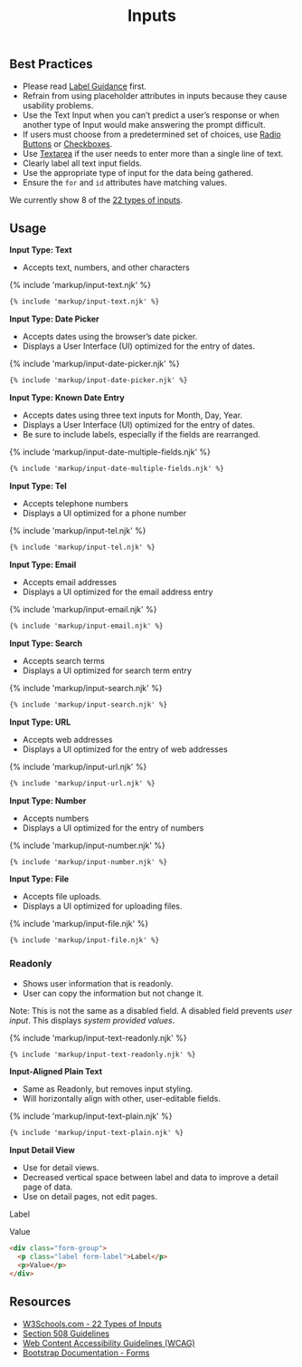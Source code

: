﻿---
title: Inputs
summary: The Input element specifies a field for the user to enter information on a page.
tags: forms
layout: guide
eleventyNavigation:
  key: Inputs
  parent: Form Controls
  order: 6
  excerpt: The Input element specifies a field for the user to enter information on a page.
  img: /img/illustrations/illus-inputs.png
---

## Best Practices

- Please read [Label Guidance](/form-controls/labels-guidance) first.
- Refrain from using placeholder attributes in inputs because they cause usability problems.
- Use the Text Input when you can’t predict a user’s response or when another type of Input would make answering the prompt difficult.
- If users must choose from a predetermined set of choices, use [Radio Buttons](/form-controls/radios) or [Checkboxes](/form-controls/checkboxes).
- Use [Textarea](/form-controls/textarea) if the user needs to enter more than a single line of text.
- Clearly label all text input fields.
- Use the appropriate type of input for the data being gathered.
- Ensure the `for` and `id` attributes have matching values.

We currently show 8 of the [22 types of inputs](https://www.w3schools.com/html/html_form_input_types.asp).

## Usage

**Input Type: Text**

- Accepts text, numbers, and other characters

{% include 'markup/input-text.njk' %}

```html
{% include 'markup/input-text.njk' %}
```

**Input Type: Date Picker**

- Accepts dates using the browser’s date picker.
- Displays a User Interface (UI) optimized for the entry of dates.

{% include 'markup/input-date-picker.njk' %}

```html
{% include 'markup/input-date-picker.njk' %}
```

**Input Type: Known Date Entry**

- Accepts dates using three text inputs for Month, Day, Year.
- Displays a User Interface (UI) optimized for the entry of dates.
- Be sure to include labels, especially if the fields are rearranged.

{% include 'markup/input-date-multiple-fields.njk' %}

```html
{% include 'markup/input-date-multiple-fields.njk' %}
```

**Input Type: Tel**

- Accepts telephone numbers
- Displays a UI optimized for a phone number

{% include 'markup/input-tel.njk' %}

```html
{% include 'markup/input-tel.njk' %}
```

**Input Type: Email**

- Accepts email addresses
- Displays a UI optimized for the email address entry

{% include 'markup/input-email.njk' %}

```html
{% include 'markup/input-email.njk' %}
```

**Input Type: Search**

- Accepts search terms
- Displays a UI optimized for search term entry

{% include 'markup/input-search.njk' %}

```html
{% include 'markup/input-search.njk' %}
```

**Input Type: URL**

- Accepts web addresses
- Displays a UI optimized for the entry of web addresses

{% include 'markup/input-url.njk' %}

```html
{% include 'markup/input-url.njk' %}
```

**Input Type: Number**

- Accepts numbers
- Displays a UI optimized for the entry of numbers

{% include 'markup/input-number.njk' %}

```html
{% include 'markup/input-number.njk' %}
```

**Input Type: File**

- Accepts file uploads.
- Displays a UI optimized for uploading files.

{% include 'markup/input-file.njk' %}

```html
{% include 'markup/input-file.njk' %}
```

### Readonly

- Shows user information that is readonly.
- User can copy the information but not change it.

Note: This is not the same as a disabled field. A disabled field prevents _user input_. This displays _system provided values_.

{% include 'markup/input-text-readonly.njk' %}

```html
{% include 'markup/input-text-readonly.njk' %}
```

**Input-Aligned Plain Text**

- Same as Readonly, but removes input styling.
- Will horizontally align with other, user-editable fields.

{% include 'markup/input-text-plain.njk' %}

```html
{% include 'markup/input-text-plain.njk' %}
```

**Input Detail View**

- Use for detail views.
- Decreased vertical space between label and data to improve a detail page of data.
- Use on detail pages, not edit pages.

<div class="form-group">
  <p class="label form-label">Label</p>
  <p>Value</p>
</div>

```html
<div class="form-group">
  <p class="label form-label">Label</p>
  <p>Value</p>
</div>
```

## Resources

- [W3Schools.com - 22 Types of Inputs](https://www.w3schools.com/html/html_form_input_types.asp)
- [Section 508 Guidelines](https://www.section508.gov/)
- [Web Content Accessibility Guidelines (WCAG)](https://www.w3.org/TR/WCAG21/)
- [Bootstrap Documentation - Forms](https://getbootstrap.com/docs/5.2/forms/overview/)
